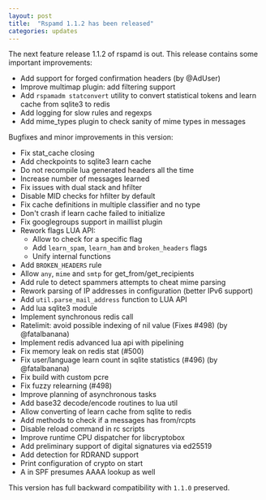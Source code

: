 ```yaml
---
layout: post
title:  "Rspamd 1.1.2 has been released"
categories: updates
---
```


The next feature release 1.1.2 of rspamd is out. This release contains some important improvements:

* Add support for forged confirmation headers (by @AdUser)
* Improve multimap plugin: add filtering support
* Add `rspamadm statconvert` utility to convert statistical tokens and learn cache from sqlite3 to redis
* Add logging for slow rules and regexps
* Add mime_types plugin to check sanity of mime types in messages

Bugfixes and minor improvements in this version:

* Fix stat_cache closing
* Add checkpoints to sqlite3 learn cache
* Do not recompile lua generated headers all the time
* Increase number of messages learned
* Fix issues with dual stack and hfilter
* Disable MID checks for hfilter by default
* Fix cache definitions in multiple classifier and no type
* Don't crash if learn cache failed to initialize
* Fix googlegroups support in maillist plugin
* Rework flags LUA API:
	- Allow to check for a specific flag
	- Add `learn_spam`, `learn_ham` and `broken_headers` flags
	- Unify internal functions
* Add `BROKEN_HEADERS` rule
* Allow `any`, `mime` and `smtp` for get_from/get_recipients
* Add rule to detect spammers attempts to cheat mime parsing
* Rework parsing of IP addresses in configuration (better IPv6 support)
* Add `util.parse_mail_address` function to LUA API
* Add lua sqlite3 module
* Implement synchronous redis call
* Ratelimit: avoid possible indexing of nil value (Fixes #498) (by @fatalbanana)
* Implement redis advanced lua api with pipelining
* Fix memory leak on redis stat (#500)
* Fix user/language learn count in sqlite statistics (#496) (by @fatalbanana)
* Fix build with custom pcre
* Fix fuzzy relearning (#498)
* Improve planning of asynchronous tasks
* Add base32 decode/encode routines to lua util
* Allow converting of learn cache from sqlite to redis
* Add methods to check if a messages has from/rcpts
* Disable reload command in rc scripts
* Improve runtime CPU dispatcher for libcryptobox
* Add preliminary support of digital signatures via ed25519
* Add detection for RDRAND support
* Print configuration of crypto on start
* A in SPF presumes AAAA lookup as well

This version has full backward compatibility with `1.1.0` preserved.
